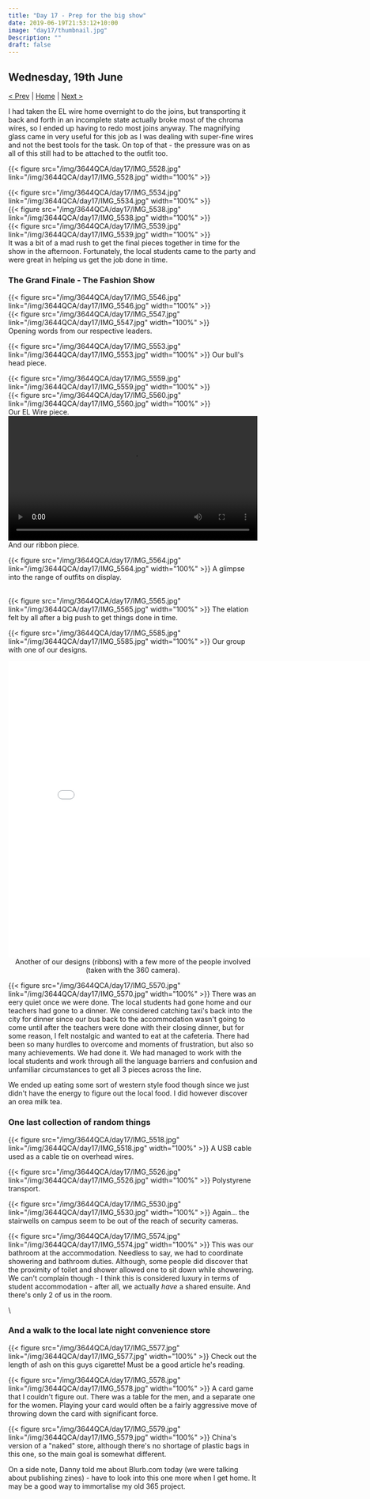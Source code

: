 ```yaml
---
title: "Day 17 - Prep for the big show"
date: 2019-06-19T21:53:12+10:00
image: "day17/thumbnail.jpg"
Description: ""
draft: false
---
```


Wednesday, 19th June
---
[< Prev](../day16) | [Home](..) | [Next >](../day18)

I had taken the EL wire home overnight to do the joins, but transporting it back and forth in an incomplete state actually broke most of the chroma wires, so I ended up having to redo most joins anyway.  The magnifying glass came in very useful for this job as I was dealing with super-fine wires and not the best tools for the task.  On top of that - the pressure was on as all of this still had to be attached to the outfit too.  

{{< figure src="/img/3644QCA/day17/IMG_5528.jpg" link="/img/3644QCA/day17/IMG_5528.jpg" width="100%" >}}

<div class="row">
    <div class="4u 12u$(medium)">
        {{< figure src="/img/3644QCA/day17/IMG_5534.jpg" link="/img/3644QCA/day17/IMG_5534.jpg" width="100%" >}}
    </div>
    <div class="4u 12u$(medium)">
        {{< figure src="/img/3644QCA/day17/IMG_5538.jpg" link="/img/3644QCA/day17/IMG_5538.jpg" width="100%" >}}
    </div>
    <div class="4u 12u$(medium)">
        {{< figure src="/img/3644QCA/day17/IMG_5539.jpg" link="/img/3644QCA/day17/IMG_5539.jpg" width="100%" >}}
    </div>
</div>
It was a bit of a mad rush to get the final pieces together in time for the show in the afternoon.  Fortunately, the local students came to the party and were great in helping us get the job done in time.  

### The Grand Finale - The Fashion Show

<div class="row">
    <div class="6u 12u$(medium)">
        {{< figure src="/img/3644QCA/day17/IMG_5546.jpg" link="/img/3644QCA/day17/IMG_5546.jpg" width="100%" >}}
    </div>
    <div class="6u 12u$(medium)">
        {{< figure src="/img/3644QCA/day17/IMG_5547.jpg" link="/img/3644QCA/day17/IMG_5547.jpg" width="100%" >}}
    </div>
</div>
Opening words from our respective leaders.  
        
{{< figure src="/img/3644QCA/day17/IMG_5553.jpg" link="/img/3644QCA/day17/IMG_5553.jpg" width="100%" >}}
Our bull's head piece.  

<div class="row">
    <div class="7u 12u$(medium)">
        {{< figure src="/img/3644QCA/day17/IMG_5559.jpg" link="/img/3644QCA/day17/IMG_5559.jpg" width="100%" >}}
    </div>
    <div class="5u 12u$(medium)">
        {{< figure src="/img/3644QCA/day17/IMG_5560.jpg" link="/img/3644QCA/day17/IMG_5560.jpg" width="100%" >}}
    </div>
</div>
Our EL Wire piece.  
        
<video width="100%" controls>
    <source src="/img/3644QCA/day17/IMG_5551.mp4" type="video/mp4">
    Your browser does not support the video tag.
</video>
And our ribbon piece.

{{< figure src="/img/3644QCA/day17/IMG_5564.jpg" link="/img/3644QCA/day17/IMG_5564.jpg" width="100%" >}}
A glimpse into the range of outfits on display.  

\
{{< figure src="/img/3644QCA/day17/IMG_5565.jpg" link="/img/3644QCA/day17/IMG_5565.jpg" width="100%" >}}
The elation felt by all after a big push to get things done in time.  

{{< figure src="/img/3644QCA/day17/IMG_5585.jpg" link="/img/3644QCA/day17/IMG_5585.jpg" width="100%" >}}
Our group with one of our designs.

<center>
    <iframe width="800" height="600" allowfullscreen style="border-style:none;" src="/pannellum/pannellum.htm#panorama=/img/3644QCA/day17/R0010147.JPG&amp;autoLoad=true&amp;autoRotate=-5"></iframe>
    <br>
    Another of our designs (ribbons) with a few more of the people involved (taken with the 360 camera).
</center>

{{< figure src="/img/3644QCA/day17/IMG_5570.jpg" link="/img/3644QCA/day17/IMG_5570.jpg" width="100%" >}}
There was an eery quiet once we were done.  The local students had gone home and our teachers had gone to a dinner.  We considered catching taxi's back into the city for dinner since our bus back to the accommodation wasn't going to come until after the teachers were done with their closing dinner, but for some reason, I felt nostalgic and wanted to eat at the cafeteria.  There had been so many hurdles to overcome and moments of frustration, but also so many achievements.  We had done it.  We had managed to work with the local students and work through all the language barriers and confusion and unfamiliar circumstances to get all 3 pieces across the line.  

We ended up eating some sort of western style food though since we just didn't have the energy to figure out the local food.  I did however discover an orea milk tea.

### One last collection of random things

{{< figure src="/img/3644QCA/day17/IMG_5518.jpg" link="/img/3644QCA/day17/IMG_5518.jpg" width="100%" >}}
A USB cable used as a cable tie on overhead wires.

{{< figure src="/img/3644QCA/day17/IMG_5526.jpg" link="/img/3644QCA/day17/IMG_5526.jpg" width="100%" >}}
Polystyrene transport.

{{< figure src="/img/3644QCA/day17/IMG_5530.jpg" link="/img/3644QCA/day17/IMG_5530.jpg" width="100%" >}}
Again... the stairwells on campus seem to be out of the reach of security cameras.

{{< figure src="/img/3644QCA/day17/IMG_5574.jpg" link="/img/3644QCA/day17/IMG_5574.jpg" width="100%" >}}
This was our bathroom at the accommodation.  Needless to say, we had to coordinate showering and bathroom duties.  Although, some people did discover that the proximity of toilet and shower allowed one to sit down while showering.  We can't complain though - I think this is considered luxury in terms of student accommodation - after all, we actually _have_ a shared ensuite.  And there's only 2 of us in the room.  

\

### And a walk to the local late night convenience store

{{< figure src="/img/3644QCA/day17/IMG_5577.jpg" link="/img/3644QCA/day17/IMG_5577.jpg" width="100%" >}}
Check out the length of ash on this guys cigarette!  Must be a good article he's reading. 

{{< figure src="/img/3644QCA/day17/IMG_5578.jpg" link="/img/3644QCA/day17/IMG_5578.jpg" width="100%" >}}
A card game that I couldn't figure out.  There was a table for the men, and a separate one for the women.  Playing your card would often be a fairly aggressive move of throwing down the card with significant force.  

{{< figure src="/img/3644QCA/day17/IMG_5579.jpg" link="/img/3644QCA/day17/IMG_5579.jpg" width="100%" >}}
China's version of a "naked" store, although there's no shortage of plastic bags in this one, so the main goal is somewhat different.

On a side note, Danny told me about Blurb.com today (we were talking about publishing zines) - have to look into this one more when I get home.  It may be a good way to immortalise my old 365 project.

